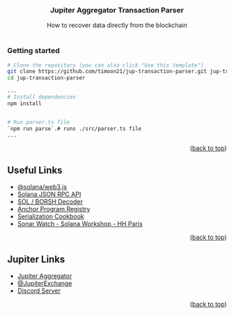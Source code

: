 <div id="top"></div>

<br />
<div align="center">
<h3 align="center">Jupiter Aggregator Transaction Parser</h3>

  <p align="center">
    How to recover data directly from the blockchain
    <br />
    <br />
  </p>
</div>


### Getting started

```bash
# Clone the repository (you can also click "Use this template")
git clone https://github.com/timoon21/jup-transaction-parser.git jup-transaction-parser
cd jup-transaction-parser

...
# Install dependencies
npm install


# Run parser.ts file
`npm run parse`.# runs ./src/parser.ts file
...
```

<p align="right">(<a href="#top">back to top</a>)</p>

## Useful Links

* [@solana/web3.js](https://solana-labs.github.io/solana-web3.js/)
* [Solana JSON RPC API](https://docs.solana.com/developing/clients/jsonrpc-api)
* [SOL / BORSH Decoder](https://borsh.m2.xyz/)
* [Anchor Program Registry](https://www.apr.dev/)
* [Serialization Cookbook](https://solanacookbook.com/guides/serialization.html#how-to-deserialize-account-data-on-the-client)
* [Sonar Watch - Solana Workshop - HH Paris](https://github.com/sonarwatch/solana-workshop)

<p align="right">(<a href="#top">back to top</a>)</p>


## Jupiter Links

* [Jupiter Aggregator](https://jup.ag)
* [@JupiterExchange](https://twitter.com/JupiterExchange)
* [Discord Server](https://discord.com/invite/jup)

<p align="right">(<a href="#top">back to top</a>)</p>

